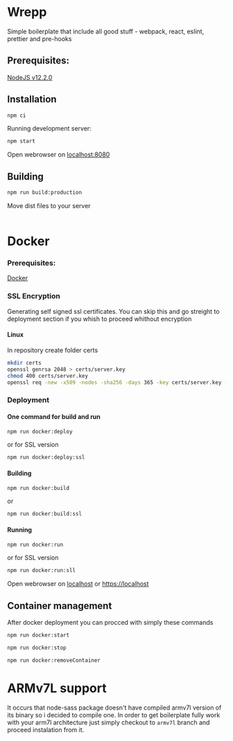 # Wrepp

Simple boilerplate that include all good stuff - webpack, react, eslint, prettier and pre-hooks

## Prerequisites:

[NodeJS v12.2.0](https://nodejs.org/en/)

## Installation

```sh
npm ci
```

Running development server:

```sh
npm start
```

Open webrowser on [localhost:8080](localhost:8080)

## Building

```sh
npm run build:production
```

Move dist files to your server <br /> <br />

# Docker

### Prerequisites:

[Docker](https://docs.docker.com/install/)

### SSL Encryption

Generating self signed ssl certificates. You can skip this and go streight to deployment section if you whish to proceed whithout encryption

#### Linux

In repository create folder certs

```sh
mkdir certs
openssl genrsa 2048 > certs/server.key
chmod 400 certs/server.key
openssl req -new -x509 -nodes -sha256 -days 365 -key certs/server.key -out certs/server.crt
```

### Deployment

#### One command for build and run

```sh
npm run docker:deploy
```

or for SSL version

```sh
npm run docker:deploy:ssl
```

#### Building

```sh
npm run docker:build
```

or

```sh
npm run docker:build:ssl
```

#### Running

```sh
npm run docker:run
```

or for SSL version

```sh
npm run docker:run:sll
```

Open webrowser on [localhost](http://localhost) or [https://localhost](https://localhost)

## Container management

After docker deployment you can procced with simply these commands

```sh
npm run docker:start
```

```sh
npm run docker:stop
```

```sh
npm run docker:removeContainer
```

# ARMv7L support

It occurs that node-sass package doesn't have compiled armv7l version of its binary so i decided to compile one. In order to get boilerplate fully work with your arm7l architecture just simply checkout to `armv7l` branch and proceed instalation from it.
